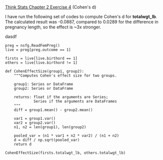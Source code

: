 [Think Stats Chapter 2 Exercise 4](http://greenteapress.com/thinkstats2/html/thinkstats2003.html#toc24) (Cohen's d)

I have run the following set of codes to compute Cohen's d for **totalwgt_lb**. <br> The calculated result was -0.0887, compared to 0.0289 for the difference in pregnancy length, so the effect is ~3x stronger. 

dasdf

```
preg = nsfg.ReadFemPreg()
live = preg[preg.outcome == 1]

firsts = live[live.birthord == 1]
others = live[live.birthord != 1]

def CohenEffectSize(group1, group2):
    """Computes Cohen's effect size for two groups.
    
    group1: Series or DataFrame
    group2: Series or DataFrame
    
    returns: float if the arguments are Series;
             Series if the arguments are DataFrames
    """
    diff = group1.mean() - group2.mean()

    var1 = group1.var()
    var2 = group2.var()
    n1, n2 = len(group1), len(group2)

    pooled_var = (n1 * var1 + n2 * var2) / (n1 + n2)
    d = diff / np.sqrt(pooled_var)
    return d

CohenEffectSize(firsts.totalwgt_lb, others.totalwgt_lb)
```
